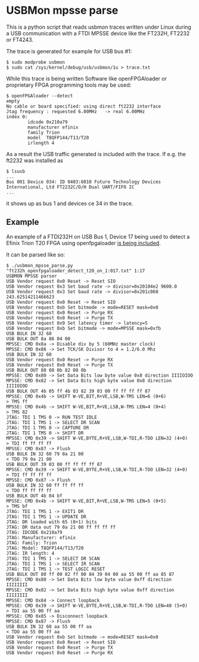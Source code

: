 # USBMon mpsse parse

This is a python script that reads usbmon traces written under Linux during a USB communication
with a FTDI MPSSE device like the FT232H, FT2232 or FT4243.

The trace is generated for example for USB bus #1:

```
$ sudo modprobe usbmon
$ sudo cat /sys/kernel/debug/usb/usbmon/1u > trace.txt
```

While this trace is being written Software like openFPGAloader or proprietary FPGA programming tools may be used:

```
$ openFPGAloader --detect
empty
No cable or board specified: using direct ft2232 interface
Jtag frequency : requested 6.00MHz   -> real 6.00MHz  
index 0:
        idcode 0x210a79
        manufacturer efinix
        family Trion
        model  T8QFP144/T13/T20
        irlength 4
```

As a result the USB traffic generated is included with the trace. If e.g. the
ft2232 was installed as

```
$ lsusb
...
Bus 001 Device 034: ID 0403:6010 Future Technology Devices International, Ltd FT2232C/D/H Dual UART/FIFO IC
...
```

it shows up as bus 1 and devices ce 34 in the trace.

## Example

An example of a FTDI232H on USB Bus 1, Device 17 being used to detect
a Efinix Trion T20 FPGA using openfpgaloader [is being included](ft232h_openfpgaloader_detect_t20_on_1:017.txt).

It can be parsed like so:

```
$ ./usbmon_mpsse_parse.py "ft232h_openfpgaloader_detect_t20_on_1:017.txt" 1:17
USBMON MPSSE parser
USB Vendor request 0x0 Reset -> Reset SIO
USB Vendor request 0x3 Set baud rate -> divisor=0x20104e2 9600.0
USB Vendor request 0x3 Set baud rate -> divisor=0x201c068 243.62514211466623
USB Vendor request 0x0 Reset -> Reset SIO
USB Vendor request 0xb Set bitmode -> mode=RESET mask=0x0
USB Vendor request 0x0 Reset -> Purge RX
USB Vendor request 0x0 Reset -> Purge TX
USB Vendor request 0x9 Set latency timer -> latency=5
USB Vendor request 0xb Set bitmode -> mode=MPSSE mask=0xfb
USB BULK IN 32 60 
USB BULK OUT 8a 86 04 00 
MPSSE: CMD 0x8a -> Disable div by 5 (60MHz master clock)
MPSSE: CMD 0x86 -> Set TCK/SK Divisor to 4 = 1.2/6.0 Mhz
USB BULK IN 32 60 
USB Vendor request 0x0 Reset -> Purge RX
USB Vendor request 0x0 Reset -> Purge TX
USB BULK OUT 80 08 0b 82 08 0b 
MPSSE: CMD 0x80 -> Set Data Bits low byte value 0x8 direction IIIIOIOO
MPSSE: CMD 0x82 -> Set Data Bits high byte value 0x8 direction IIIIOIOO
USB BULK OUT 4b 05 ff 4b 03 82 39 03 00 ff ff ff ff 87 
MPSSE: CMD 0x4b -> SHIFT W-VE,BIT,R+VE,LSB,W-TMS LEN=6 (0+6)
> TMS ff 
MPSSE: CMD 0x4b -> SHIFT W-VE,BIT,R+VE,LSB,W-TMS LEN=4 (0+4)
> TMS 82 
JTAG: TDI 1 TMS 0 -> RUN TEST IDLE
JTAG: TDI 1 TMS 1 -> SELECT DR SCAN
JTAG: TDI 1 TMS 0 -> CAPTURE DR
JTAG: TDI 1 TMS 0 -> SHIFT DR
MPSSE: CMD 0x39 -> SHIFT W-VE,BYTE,R+VE,LSB,W-TDI,R-TDO LEN=32 (4+0)
> TDI ff ff ff ff 
MPSSE: CMD 0x87 -> Flush
USB BULK IN 32 60 79 0a 21 00 
< TDO 79 0a 21 00 
USB BULK OUT 39 03 00 ff ff ff ff 87 
MPSSE: CMD 0x39 -> SHIFT W-VE,BYTE,R+VE,LSB,W-TDI,R-TDO LEN=32 (4+0)
> TDI ff ff ff ff 
MPSSE: CMD 0x87 -> Flush
USB BULK IN 32 60 ff ff ff ff 
< TDO ff ff ff ff 
USB BULK OUT 4b 04 bf 
MPSSE: CMD 0x4b -> SHIFT W-VE,BIT,R+VE,LSB,W-TMS LEN=5 (0+5)
> TMS bf 
JTAG: TDI 1 TMS 1 -> EXIT1 DR
JTAG: TDI 1 TMS 1 -> UPDATE DR
JTAG: DR loaded with 65 (8+1) bits
JTAG: DR data out 79 0a 21 00 ff ff ff ff
JTAG: IDCODE 0x210a79
JTAG: Manufacturer: efinix
JTAG: Family: Trion
JTAG: Model: T8QFP144/T13/T20
JTAG: IR length: 4
JTAG: TDI 1 TMS 1 -> SELECT DR SCAN
JTAG: TDI 1 TMS 1 -> SELECT IR SCAN
JTAG: TDI 1 TMS 1 -> TEST LOGIC RESET
USB BULK OUT 80 ff 00 82 ff 00 84 39 04 00 aa 55 00 ff aa 85 87 
MPSSE: CMD 0x80 -> Set Data Bits low byte value 0xff direction IIIIIIII
MPSSE: CMD 0x82 -> Set Data Bits high byte value 0xff direction IIIIIIII
MPSSE: CMD 0x84 -> Connect loopback
MPSSE: CMD 0x39 -> SHIFT W-VE,BYTE,R+VE,LSB,W-TDI,R-TDO LEN=40 (5+0)
> TDI aa 55 00 ff aa 
MPSSE: CMD 0x85 -> Disconnect loopback
MPSSE: CMD 0x87 -> Flush
USB BULK IN 32 60 aa 55 00 ff aa 
< TDO aa 55 00 ff aa 
USB Vendor request 0xb Set bitmode -> mode=RESET mask=0x0
USB Vendor request 0x0 Reset -> Reset SIO
USB Vendor request 0x0 Reset -> Purge TX
USB Vendor request 0x0 Reset -> Purge RX
```

